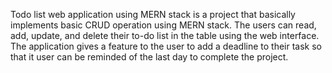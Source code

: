 Todo list web application using MERN stack is a project that basically implements basic CRUD operation using MERN stack. The users can read, add, update, and delete their to-do list in the table using the web interface. The application gives a feature to the user to add a deadline to their task so that it user can be reminded of the last day to complete the project.